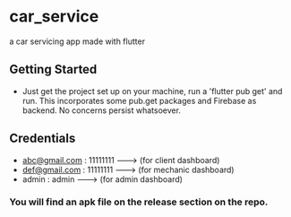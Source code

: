 # car_service

a car servicing app made with flutter

## Getting Started

- Just get the project set up on your machine, run a 'flutter pub get' and run. This incorporates some pub.get packages and Firebase as backend. No concerns persist whatsoever.

## Credentials
- abc@gmail.com : 11111111 ---> (for client dashboard)
- def@gmail.com : 11111111 ---> (for mechanic dashboard)
- admin : admin ---> (for admin dashboard)

### You will find an apk file on the release section on the repo.
